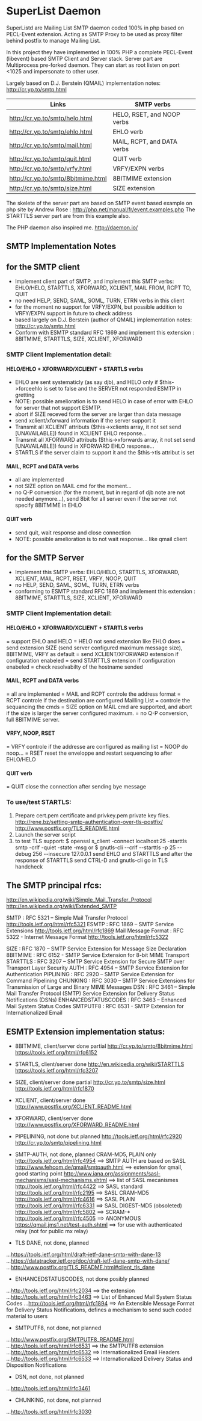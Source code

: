 # SuperList Daemon

SuperListd are Mailing List SMTP daemon coded 100% in php based on PECL-Event extension.
Acting as SMTP Proxy to be used as proxy filter behind postfix to manage Mailing List.

In this project they have implemented in 100% PHP a complete PECL-Event (libevent) based SMTP Client and Server stack.
Server part are Multiprocess pre-forked daemon.
They can start as root listen on port <1025 and impersonate to other user.

Largely based on D.J. Berstein (QMAIL) implementation notes: http://cr.yp.to/smtp.html

| Links                              | SMTP verbs                  |
| ---------------------------------- | --------------------------- |
| http://cr.yp.to/smtp/helo.html     | HELO, RSET, and NOOP verbs  |
| http://cr.yp.to/smtp/ehlo.html     | EHLO verb                   |
| http://cr.yp.to/smtp/mail.html     | MAIL, RCPT, and DATA verbs  |
| http://cr.yp.to/smtp/quit.html     | QUIT verb                   |
| http://cr.yp.to/smtp/vrfy.html     | VRFY/EXPN verbs             |
| http://cr.yp.to/smtp/8bitmime.html | 8BITMIME extension          |
| http://cr.yp.to/smtp/size.html     | SIZE extension              |

The skelete of the server part are based on SMTP event based example on php site by Andrew Rose :
http://php.net/manual/fr/event.examples.php
The STARTTLS server part are from this example also.

The PHP daemon also inspired me.
http://daemon.io/

## SMTP Implementation Notes

## for the SMTP client

  - Implement client part of SMTP, and implement this SMTP verbs: EHLO/HELO, STARTTLS, XFORWARD, XCLIENT, MAIL FROM, RCPT TO, QUIT
  - no need HELP, SEND, SAML, SOML, TURN, ETRN verbs in this client
  - for the moment no support for VRFY/EXPN, but possible addition to VRFY/EXPN support in future to check address
  - based largely on D.J. Berstein (author of QMAIL) implementation notes: http://cr.yp.to/smtp.html
  - Conform with ESMTP standard RFC 1869 and implement this extension : 8BITMIME, STARTTLS, SIZE, XCLIENT, XFORWARD

### SMTP Client Implementation detail:

#### HELO/EHLO + XFORWARD/XCLIENT + STARTLS verbs

  - EHLO are sent systematicly (as say djb), and HELO only if $this->forceehlo is set to false and the SERVER not responded ESMTP in gretting
  - NOTE: possible amelioration is to send HELO in case of error with EHLO for server that not support ESMTP.
  - abort if SIZE receved form the server are larger than data message
  - send xclient/xforward information if the server support it
  - Transmit all XCLIENT attributs ($this->xclients array, it not set send [UNAVAILABLE]) found in XCLIENT EHLO response...
  - Transmit all XFORWARD attributs ($this->xforwards array, it not set send [UNAVAILABLE]) found in XFORWARD EHLO response...
  - STARTLS if the server claim to support it and the $this->tls attribut is set

#### MAIL, RCPT and DATA verbs

  - all are implemented
  - not SIZE option on MAIL cmd for the moment...
  - no Q-P conversion (for the moment, but in regard of djb note are not needed anymore...), send 8bit for all server even if the server not specify 8BITMIME in EHLO

#### QUIT verb

  - send quit, wait response and close connection
  - NOTE: possible amelioration is to not wait response... like qmail client

## for the SMTP Server

  - Implement this SMTP verbs: EHLO/HELO, STARTTLS, XFORWARD, XCLIENT, MAIL, RCPT, RSET, VRFY, NOOP, QUIT
  - no HELP, SEND, SAML, SOML, TURN, ETRN verbs
  - conforming to ESMTP standard RFC 1869 and implement this extension : 8BITMIME, STARTTLS, SIZE, XCLIENT, XFORWARD

### SMTP Client Implementation detail:

#### HELO/EHLO + XFORWARD/XCLIENT + STARTLS verbs

  = support EHLO and HELO
  = HELO not send extension like EHLO does
  = send extension SIZE (send server configured maximum message size), 8BITMIME, VRFY as default
  = send XCLIENT/XFORWARD extension if configuration enabeled
  = send STARTTLS extension if configuration enabeled
  = check resolvabilty of the hostname sended

#### MAIL, RCPT and DATA verbs

  = all are implemented
  = MAIL and RCPT controle the address format
  = RCPT controle if the destination are configured Mailling List
  = controle the sequancing the cmds
  = SIZE option on MAIL cmd are supported, and abort if the size is larger the server configured maximum.
  = no Q-P conversion, full 8BITMIME server. 

#### VRFY, NOOP, RSET

  = VRFY controle if the addresse are configured as mailing list
  = NOOP do noop...
  = RSET reset the enveloppe and restart sequencing to after EHLO/HELO

#### QUIT verb
  = QUIT close the connection after sending bye message

### To use/test STARTLS:
  1) Prepare cert.pem certificate and privkey.pem private key files.
     http://rene.bz/setting-smtp-authentication-over-tls-postfix/
     http://www.postfix.org/TLS_README.html
  2) Launch the server script
  3) to test TLS support:
       $ openssl s_client  -connect localhost:25 -starttls smtp -crlf -quiet -state -msg
     or
       $ gnutls-cli --crlf --starttls -p 25 --debug 256 --insecure 127.0.0.1
       send EHLO <hostname> and STARTTLS
       and after the response of STARTTLS send CTRL-D and gnutls-cli go in TLS handcheck

## The SMTP principal rfcs:

  http://en.wikipedia.org/wiki/Simple_Mail_Transfer_Protocol
  http://en.wikipedia.org/wiki/Extended_SMTP

  SMTP 			: RFC 5321 – Simple Mail Transfer Protocol
  http://tools.ietf.org/html/rfc5321
  ESMTP 		: RFC 1869 – SMTP Service Extensions
  http://tools.ietf.org/html/rfc1869
  Mail Message Format	: RFC 5322 - Internet Message Format
  http://tools.ietf.org/html/rfc5322

  SIZE 			: RFC 1870 – SMTP Service Extension for Message Size Declaration
  8BITMIME 		: RFC 6152 - SMTP Service Extension for 8-bit MIME Transport
  STARTTLS		: RFC 3207 – SMTP Service Extension for Secure SMTP over Transport Layer Security
  AUTH	 		: RFC 4954 – SMTP Service Extension for Authentication
  PIPLINING 		: RFC 2920 – SMTP Service Extension for Command Pipelining
  CHUNKING 		: RFC 3030 – SMTP Service Extensions for Transmission of Large and Binary MIME Messages
  DSN			: RFC 3461 – Simple Mail Transfer Protocol (SMTP) Service Extension for Delivery Status Notifications (DSNs)
  ENHANCEDSTATUSCODES	: RFC 3463 – Enhanced Mail System Status Codes
  SMTPUTF8 		: RFC 6531 - SMTP Extension for Internationalized Email

## ESMTP Extension implementation status:

- 8BITMIME, client/server done partial
  http://cr.yp.to/smtp/8bitmime.html
  https://tools.ietf.org/html/rfc6152
- STARTLS, client/server done
  http://en.wikipedia.org/wiki/STARTTLS
  https://tools.ietf.org/html/rfc3207
- SIZE, client/server done partial
  http://cr.yp.to/smtp/size.html
  http://tools.ietf.org/html/rfc1870
- XCLIENT, client/server done
  http://www.postfix.org/XCLIENT_README.html
- XFORWARD, client/server done
  http://www.postfix.org/XFORWARD_README.html

- PIPELINING, not done but planned
  http://tools.ietf.org/html/rfc2920
  http://cr.yp.to/smtp/pipelining.html

- SMTP-AUTH, not done, planned CRAM-MD5, PLAIN only
  http://tools.ietf.org/html/rfc4954 ==> SMTP AUTH are based on SASL
  http://www.fehcom.de/qmail/smtpauth.html ==> extension for qmail, good starting point
  http://www.iana.org/assignments/sasl-mechanisms/sasl-mechanisms.xhtml ==> list of SASL mecanismes
  http://tools.ietf.org/html/rfc4422 ==> SASL standard
  http://tools.ietf.org/html/rfc2195 ==> SASL CRAM-MD5
  http://tools.ietf.org/html/rfc4616 ==> SASL PLAIN
  http://tools.ietf.org/html/rfc6331 ==> SASL DIGEST-MD5 (obsoleted)
  http://tools.ietf.org/html/rfc5802 ==> SCRAM-*
  http://tools.ietf.org/html/rfc4505 ==> ANONYMOUS
  https://qmail.jms1.net/test-auth.shtml
  ==> for use with authenticated relay (not for public mx relay)

- TLS DANE, not done, planned

...https://tools.ietf.org/html/draft-ietf-dane-smtp-with-dane-13
...https://datatracker.ietf.org/doc/draft-ietf-dane-smtp-with-dane/
...http://www.postfix.org/TLS_README.html#client_tls_dane

- ENHANCEDSTATUSCODES, not done posibly planned

...http://tools.ietf.org/html/rfc2034 ==> the extension
...http://tools.ietf.org/html/rfc3463 ==> List of Enhanced Mail System Status Codes
...http://tools.ietf.org/html/rfc1894 ==> An Extensible Message Format for Delivery Status Notifications, defines a mechanism to send such coded material to users

- SMTPUTF8, not done, not planned

...http://www.postfix.org/SMTPUTF8_README.html
...http://tools.ietf.org/html/rfc6531 ==> the SMTPUTF8 extension
...http://tools.ietf.org/html/rfc6532 ==> Internationalized Email Headers
...http://tools.ietf.org/html/rfc6533 ==> Internationalized Delivery Status and Disposition Notifications

- DSN, not done, not planned

...http://tools.ietf.org/html/rfc3461

- CHUNKING, not done, not planned

...http://tools.ietf.org/html/rfc3030

